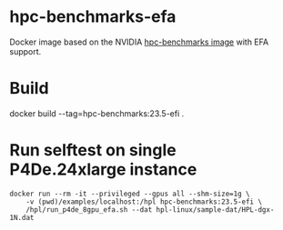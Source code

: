 # hpc-benchmarks-efa
Docker image based on the NVIDIA [hpc-benchmarks image](https://catalog.ngc.nvidia.com/orgs/nvidia/containers/hpc-benchmarks) with EFA support.

# Build
docker build  --tag=hpc-benchmarks:23.5-efi .
# Run selftest on single P4De.24xlarge instance
```
docker run --rm -it --privileged --gpus all --shm-size=1g \
    -v (pwd)/examples/localhost:/hpl hpc-benchmarks:23.5-efi \
    /hpl/run_p4de_8gpu_efa.sh --dat hpl-linux/sample-dat/HPL-dgx-1N.dat
```
